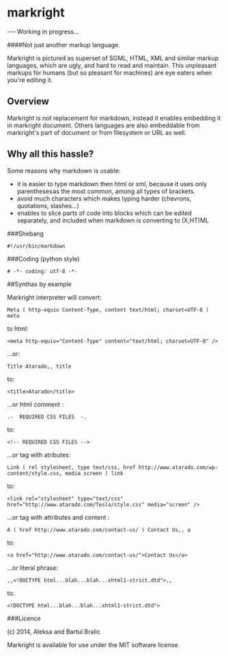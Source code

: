 markright
=========


--- Working in progress...


####Not just another markup language.

Markright is pictured as superset of SGML, HTML, XML and similar markup languages, which are ugly, and hard to read and maintain.
This unpleasant markups for humans (but so pleasant for machines) are eye eaters when you're editing it.

Overview
--------

Markright is not replacement for markdown, instead it enables embedding it in markright document.
Others languages are also embeddable from markright's part of document or from filesystem or URL as well.


Why all this hassle?
--------

Some reasons why markdown is usable:

  * it is easier to type markdown then html or xml, because it uses only parentheses as the most common, among all types of brackets.
  * avoid much characters which makes typing harder (chevrons, quotations, slashes...)
  * enables to slice parts of code into blocks which can be edited separately, and included when markdown is converting to (X,HT)ML
  

###Shebang

    #!/usr/bin/markdown
    
###Coding (python style)

    # -*- coding: utf-8 -*-

##Synthax by example


Markright interpreter will convert:

    Meta ( http-equiv Content-Type, content text/html; charset=UTF-8 ) meta
    
to html:
    
    <meta http-equiv="Content-Type" content="text/html; charset=UTF-8" />
    

...or:

    Title Atarado,, title
    
to:

    <title>Atarado</title>
    

...or html comment :

    .-  REQUIRED CSS FILES  -.
    
to:

    <!-- REQUIRED CSS FILES -->
    

...or tag with atributes:

    Link ( rel stylesheet, type text/css, href http://www.atarado.com/wp-content/style.css, media screen ) link

to:

    <link rel="stylesheet" type="text/css" href="http://www.atarado.com/Tesla/style.css" media="screen" />


...or tag with attributes and content :

    A ( href http://www.atarado.com/contact-us/ ) Contact Us,, a
    
to:

    <a href="http://www.atarado.com/contact-us/">Contact Us</a>


...or literal phrase:

    ,,<!DOCTYPE html...blah...blah...xhtml1-strict.dtd">,,
to:

    <!DOCTYPE html...blah...blah...xhtml1-strict.dtd">





###Licence

(c) 2014, Aleksa and Bartul Bralic

Markright is available for use under the MIT software license.

